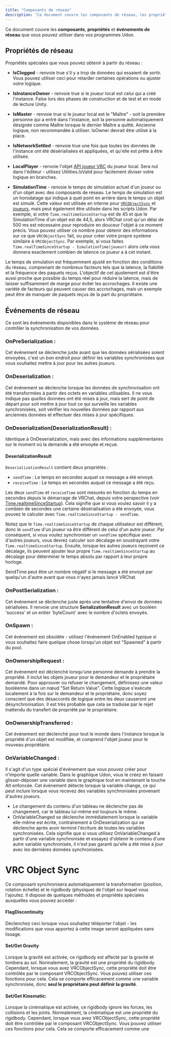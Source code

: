 ```yaml
---
title: "Composants de réseau"
description: "Ce document couvre les composants de réseau, les propriétés et les événements que vous pouvez utiliser dans vos programmes Udon."
---
```

Ce document couvre les **composants**, **propriétés** et **événements de réseau** que vous pouvez utiliser dans vos programmes Udon.

## Propriétés de réseau

Propriétés spéciales que vous pouvez *obtenir* à partir du réseau :

- **IsClogged** - renvoie true s'il y a trop de données qui essaient de sortir. Vous pouvez utiliser ceci pour retarder certaines opérations ou ajuster votre logique.

- **IsInstanceOwner** - renvoie true si le joueur local est celui qui a créé l'instance. False lors des phases de construction et de test et en mode de lecture Unity.

- **IsMaster** - renvoie true si le joueur local est le "Maître" - soit la première personne qui a entré dans l'instance, soit la personne automatiquement désignée comme Maître lorsque le dernier Maître a quitté. Ancienne logique, non recommandée à utiliser. IsOwner devrait être utilisé à la place.

- **IsNetworkSettled** - renvoie true une fois que toutes les données de l'instance ont été désérialisées et appliquées, et qu'elle est prête à être utilisée.

- **LocalPlayer** - renvoie l'objet [API joueur VRC](/worlds/udon/joueurs) du joueur local. Sera nul dans l'éditeur - utilisez Utilities.IsValid pour facilement diviser votre logique en branches.

- **SimulationTime** - renvoie le temps de simulation actuel d'un joueur ou d'un objet avec des composants de réseau.
Le temps de simulation est un horodatage qui indique à quel point en arrière dans le temps un objet est simulé. Cette valeur est utilisée en interne pour [`VRCObjectSync`](/worlds/udon/composants-reseau/vrc-object-sync) et [joueurs](/worlds/udon/joueurs#simulationtime), mais peut également être utilisée dans les scripts Udon. Par exemple, si votre `Time.realtimeSinceStartup` est de 45 et que le SimulationTime d'un objet est de 44,5, alors VRChat croit qu'un délai de 500 ms est nécessaire pour reproduire en douceur l'objet à ce moment précis. Vous pouvez utiliser ce nombre pour obtenir des informations sur ce que `VRCObjectSync` fait, ou pour créer votre propre système similaire à `VRCObjectSync`. Par exemple, si vous faites `Time.realTimeSinceStartup - SimulationTime(joueur)` alors cela vous donnera exactement combien de latence ce joueur a à cet instant.
 
Le temps de simulation est fréquemment ajusté en fonction des conditions du réseau, comprenant de nombreux facteurs tels que la latence, la fiabilité et la fréquence des paquets reçus. L'objectif de cet ajustement est d'être aussi proche que possible du temps réel pour réduire la latence, mais de laisser suffisamment de marge pour éviter les accrochages. Il existe une variété de facteurs qui peuvent causer des accrochages, mais un exemple peut être de manquer de paquets reçus de la part du propriétaire.

## Événements de réseau

Ce sont les événements disponibles dans le système de réseau pour contrôler la synchronisation de vos données.

### OnPreSerialization :
Cet événement se déclenche juste avant que les données sérialisées soient envoyées, c'est un bon endroit pour définir les variables synchronisées que vous souhaitez mettre à jour pour les autres joueurs.

### OnDeserialization :
Cet événement se déclenche lorsque les données de synchronisation ont été transformées à partir des octets en variables utilisables. Il ne vous indique pas *quelles* données ont été mises à jour, mais sert de point de départ pour soit mettre à jour tout ce qui surveille les variables synchronisées, soit vérifier les nouvelles données par rapport aux anciennes données et effectuer des mises à jour spécifiques.

### OnDeserialization(DeserializationResult) :
Identique à OnDeserialization, mais avec des informations supplémentaires sur le moment où la demande a été envoyée et reçue.

#### DeserializationResult
`DeserializationResult` contient deux propriétés :
- `sendTime` : Le temps en secondes auquel ce message a été envoyé.
- `receiveTime` : Le temps en secondes auquel ce message a été reçu.

Les deux `sendTime` et `receiveTime` sont mesurés en fonction du temps en secondes depuis le démarrage de VRChat, depuis votre perspective (voir [Time.realtimeSinceStartup](https://docs.unity3d.com/ScriptReference/Time-realtimeSinceStartup.html)). Cela signifie que si vous voulez savoir il y a combien de secondes une certaine désérialisation a été envoyée, vous pouvez le calculer avec `Time.realtimeSinceStartup - sendTime`.

Notez que le `Time.realtimeSinceStartup` de chaque utilisateur est différent, donc le `sendTime` d'un joueur va être différent de celui d'un autre joueur. Par conséquent, si vous voulez synchroniser un `sendTime` spécifique avec d'autres joueurs, vous devrez calculer son décalage en soustrayant votre `Time.realtimeSinceStartup`. Ensuite, lorsque les autres joueurs reçoivent ce décalage, ils peuvent ajouter leur propre `Time.realtimeSinceStartup` au décalage pour déterminer le temps absolu par rapport à leur propre horloge.

SendTime peut être un nombre négatif si le message a été envoyé par quelqu'un d'autre avant que vous n'ayez jamais lancé VRChat.

### OnPostSerialization :
Cet événement se déclenche juste après une tentative d'envoi de données sérialisées. Il renvoie une structure **SerializationResult** avec un booléen 'success' et un entier 'byteCount' avec le nombre d'octets envoyés.

### OnSpawn :
Cet événement est obsolète - utilisez l'événement OnEnabled typique si vous souhaitez faire quelque chose lorsqu'un objet est "Spawned" à partir du pool.

### OnOwnershipRequest :
Cet événement est déclenché lorsqu'une personne demande à prendre la propriété. Il inclut les objets joueur pour le demandeur et le propriétaire demandé. Pour approuver ou refuser le changement, définissez une valeur booléenne dans un nœud "Set Return Value". Cette logique s'exécute localement à la fois sur le demandeur et le propriétaire, donc soyez conscient que des désaccords de logique entre les deux causeront une désynchronisation. Il est très probable que cela se traduise par le rejet inattendu du transfert de propriété par le propriétaire.

### OnOwnershipTransferred :
Cet événement est déclenché pour tout le monde dans l'instance lorsque la propriété d'un objet est modifiée, et comprend l'objet joueur pour le nouveau propriétaire.

### OnVariableChanged :
Il s'agit d'un type spécial d'événement que vous pouvez créer pour n'importe quelle variable. Dans le graphique Udon, vous le créez en faisant glisser-déposer une variable dans le graphique tout en maintenant la touche Alt enfoncée. Cet événement détecte lorsque la variable change, ce qui peut inclure lorsque vous recevez des variables synchronisées provenant d'autres joueurs. 
* Le changement du contenu d'un tableau ne déclenche pas de changement, car le tableau lui-même est toujours le même.
* OnVariableChanged se déclenche immédiatement lorsque la variable elle-même est écrite, contrairement à OnDeserialization qui se déclenche après avoir terminé l'écriture de toutes les variables synchronisées. Cela signifie que si vous utilisez OnVariableChanged à partir d'une variable synchronisée et essayez d'obtenir le contenu d'une autre variable synchronisée, il n'est pas garanti qu'elle a été mise à jour avec les dernières données synchronisées.

# VRC Object Sync
Ce composant synchronisera automatiquement la transformation (position, rotation échelle) et le rigidbody (physique) de l'objet sur lequel vous l'ajoutez. Il dispose de quelques méthodes et propriétés spéciales auxquelles vous pouvez accéder :

#### FlagDiscontinuity
Déclenchez ceci lorsque vous souhaitez téléporter l'objet - les modifications que vous apportez à cette image seront appliquées sans lissage.

#### Set/Get Gravity
Lorsque la gravité est activée, ce rigidbody est affecté par la gravité et tombera au sol. Normalement, la gravité est une propriété du rigidbody. Cependant, lorsque vous avez VRCObjectSync, cette propriété doit être contrôlée par le composant VRCObjectSync. Vous pouvez utiliser ces fonctions pour cela. Cela se comporte efficacement comme une variable synchronisée, donc **seul le propriétaire peut définir la gravité**.

#### Set/Get Kinematic:
Lorsque la cinématique est activée, ce rigidbody ignore les forces, les collisions et les joints. Normalement, la cinématique est une propriété du rigidbody. Cependant, lorsque vous avez VRCObjectSync, cette propriété doit être contrôlée par le composant VRCObjectSync. Vous pouvez utiliser ces fonctions pour cela. Cela se comporte efficacement comme une